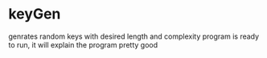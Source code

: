 # keyGen
genrates random keys with desired length and complexity
program is ready to run, it will explain the program pretty good
